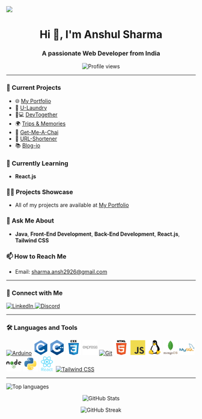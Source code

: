 <img src="https://i.pinimg.com/originals/75/87/df/7587df77ef521cf98057d0028ee983f1.gif" height="400px"  />

<h1 align="center">Hi 👋, I'm Anshul Sharma</h1>
<h3 align="center">A passionate Web Developer from India</h3>

<p align="center">
    <img src="https://komarev.com/ghpvc/?username=anshul-sharma01&label=Profile%20views&color=0e75b6&style=flat" alt="Profile views" />
</p>

---

### 🔭 Current Projects
- 🌐 [My Portfolio](https://anshulsharma-portfolio.vercel.app/)
- 🛒 [U-Laundry](https://github.com/Anshul-Sharma01/U-Laundry)
- 🤝💻 [DevTogether](https://github.com/Anshul-Sharma01/DevTogether)
- 🌍 [Trips & Memories](https://github.com/Anshul-Sharma01/Trips-and-Memories)
- 🍵 [Get-Me-A-Chai](https://github.com/Anshul-Sharma01/get-chai-project)
- 🔗 [URL-Shortener](https://github.com/Anshul-Sharma01/nanolinks-nextjs-project)
- 📚 [Blog-io](https://github.com/Anshul-Sharma01/Blog-SPA-io)

### 🌱 Currently Learning
- **React.js**

### 👨‍💻 Projects Showcase
- All of my projects are available at [My Portfolio](https://anshulsharma-portfolio.vercel.app/)

### 💬 Ask Me About
- **Java**, **Front-End Development**, **Back-End Development**, **React.js**, **Tailwind CSS**

### 📫 How to Reach Me
- Email: [sharma.ansh2926@gmail.com](mailto:sharma.ansh2926@gmail.com)

---

### 🤝 Connect with Me
<p align="left">
    <a href="https://linkedin.com/in/anshulsharma29" target="_blank">
        <img src="https://raw.githubusercontent.com/rahuldkjain/github-profile-readme-generator/master/src/images/icons/Social/linked-in-alt.svg" alt="LinkedIn" height="30" width="40" />
    </a>
    <a href="https://discord.gg/anshulsharma_30663" target="_blank">
        <img src="https://raw.githubusercontent.com/rahuldkjain/github-profile-readme-generator/master/src/images/icons/Social/discord.svg" alt="Discord" height="30" width="40" />
    </a>
</p>

---

### 🛠️ Languages and Tools
<p align="left">
    <a href="https://www.arduino.cc/" target="_blank"><img src="https://cdn.worldvectorlogo.com/logos/arduino-1.svg" alt="Arduino" width="40" height="40" /></a>
    <a href="https://www.cprogramming.com/" target="_blank"><img src="https://raw.githubusercontent.com/devicons/devicon/master/icons/c/c-original.svg" alt="C" width="40" height="40" /></a>
    <a href="https://www.w3schools.com/cpp/" target="_blank"><img src="https://raw.githubusercontent.com/devicons/devicon/master/icons/cplusplus/cplusplus-original.svg" alt="C++" width="40" height="40" /></a>
    <a href="https://www.w3schools.com/css/" target="_blank"><img src="https://raw.githubusercontent.com/devicons/devicon/master/icons/css3/css3-original-wordmark.svg" alt="CSS3" width="40" height="40" /></a>
    <a href="https://expressjs.com" target="_blank"><img src="https://raw.githubusercontent.com/devicons/devicon/master/icons/express/express-original-wordmark.svg" alt="Express" width="40" height="40" /></a>
    <a href="https://git-scm.com/" target="_blank"><img src="https://www.vectorlogo.zone/logos/git-scm/git-scm-icon.svg" alt="Git" width="40" height="40" /></a>
    <a href="https://www.w3.org/html/" target="_blank"><img src="https://raw.githubusercontent.com/devicons/devicon/master/icons/html5/html5-original-wordmark.svg" alt="HTML5" width="40" height="40" /></a>
    <a href="https://developer.mozilla.org/en-US/docs/Web/JavaScript" target="_blank"><img src="https://raw.githubusercontent.com/devicons/devicon/master/icons/javascript/javascript-original.svg" alt="JavaScript" width="40" height="40" /></a>
    <a href="https://www.linux.org/" target="_blank"><img src="https://raw.githubusercontent.com/devicons/devicon/master/icons/linux/linux-original.svg" alt="Linux" width="40" height="40" /></a>
    <a href="https://www.mongodb.com/" target="_blank"><img src="https://raw.githubusercontent.com/devicons/devicon/master/icons/mongodb/mongodb-original-wordmark.svg" alt="MongoDB" width="40" height="40" /></a>
    <a href="https://www.mysql.com/" target="_blank"><img src="https://raw.githubusercontent.com/devicons/devicon/master/icons/mysql/mysql-original-wordmark.svg" alt="MySQL" width="40" height="40" /></a>
    <a href="https://nodejs.org" target="_blank"><img src="https://raw.githubusercontent.com/devicons/devicon/master/icons/nodejs/nodejs-original-wordmark.svg" alt="Node.js" width="40" height="40" /></a>
    <a href="https://www.python.org" target="_blank"><img src="https://raw.githubusercontent.com/devicons/devicon/master/icons/python/python-original.svg" alt="Python" width="40" height="40" /></a>
    <a href="https://reactjs.org/" target="_blank"><img src="https://raw.githubusercontent.com/devicons/devicon/master/icons/react/react-original-wordmark.svg" alt="React" width="40" height="40" /></a>
    <a href="https://tailwindcss.com/" target="_blank"><img src="https://www.vectorlogo.zone/logos/tailwindcss/tailwindcss-icon.svg" alt="Tailwind CSS" width="40" height="40" /></a>
</p>

---

<p align="left">
    <img src="https://github-readme-stats.vercel.app/api/top-langs?username=anshul-sharma01&show_icons=true&locale=en&layout=compact" alt="Top languages" />
</p>

<p align="center">
    <img src="https://github-readme-stats.vercel.app/api?username=anshul-sharma01&show_icons=true&locale=en" alt="GitHub Stats" />
</p>

<p align="center">
    <img src="https://github-readme-streak-stats.herokuapp.com/?user=anshul-sharma01&" alt="GitHub Streak" />
</p>
